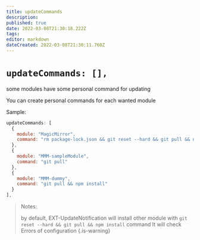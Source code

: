 ```yaml
---
title: updateCommands
description: 
published: true
date: 2022-03-08T21:30:18.222Z
tags: 
editor: markdown
dateCreated: 2022-03-08T21:30:11.760Z
---
```


# `updateCommands: [],`

some modules have some personal command for updating

You can create personal commands for each wanted module

Sample:

```js
updateCommands: [
  {
    module: "MagicMirror",
    command: "rm package-lock.json && git reset --hard && git pull && npm install"
  },
  {
    module: "MMM-sampleModule",
    command: "git pull"
  },
  {
    module: "MMM-dummy",
    command: "git pull && npm install"
  }
],
```

> Notes: 
>
> by default, EXT-UpdateNotification will install other module with `git reset --hard && git pull && npm install` command
> It will check Errors of configuration
{.is-warning}

